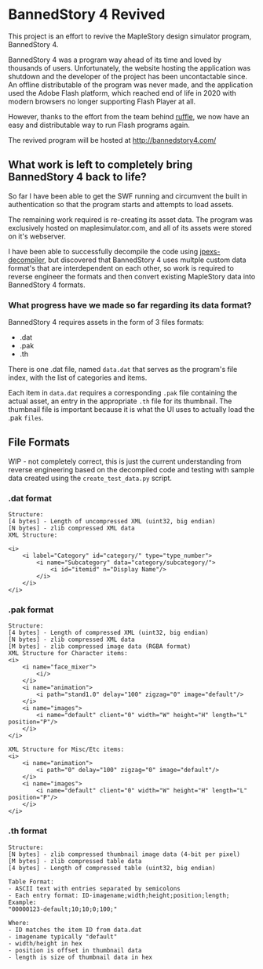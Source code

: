 # BannedStory 4 Revived
This project is an effort to revive the MapleStory design simulator program, BannedStory 4.

BannedStory 4 was a program way ahead of its time and loved by thousands of users. Unfortunately, the website hosting the application was shutdown and the developer of the project has been uncontactable since. An offline distributable of the program was never made, and the application used the Adobe Flash platform, which reached end of life in 2020 with modern browsers no longer supporting Flash Player at all.

However, thanks to the effort from the team behind [ruffle](https://github.com/ruffle-rs/ruffle/), we now have an easy and distributable way to run Flash programs again.

The revived program will be hosted at http://bannedstory4.com/

## What work is left to completely bring BannedStory 4 back to life?

So far I have been able to get the SWF running and circumvent the built in authentication so that the program starts and attempts to load assets.

The remaining work required is re-creating its asset data. The program was exclusively hosted on maplesimulator.com, and all of its assets were stored on it's webserver. 

I have been able to successfully decompile the code using [jpexs-decompiler](https://github.com/jindrapetrik/jpexs-decompiler), but discovered that BannedStory 4 uses multple custom data format's that are interdependent on each other, so work is required to reverse engineer the formats and then convert existing MapleStory data into BannedStory 4 formats.

### What progress have we made so far regarding its data format?
BannedStory 4 requires assets in the form of 3 files formats:
- .dat 
- .pak
- .th

There is one .dat file, named `data.dat` that serves as the program's file index, with the list of categories and items.

Each item in `data.dat` requires a corresponding `.pak` file containing the actual asset, an entry in the appropriate `.th` file for its thumbnail. The thumbnail file is important because it is what the UI uses to actually load the .pak `files`.

## File Formats
WIP - not completely correct, this is just the current understanding from reverse engineering based on the decompiled code and testing with sample data created using the `create_test_data.py` script.

### .dat format
```
Structure:
[4 bytes] - Length of uncompressed XML (uint32, big endian)
[N bytes] - zlib compressed XML data
XML Structure:

<i>
    <i label="Category" id="category/" type="type_number">
        <i name="Subcategory" data="category/subcategory/">
            <i id="itemid" n="Display Name"/>
        </i>
    </i>
</i>
```
### .pak format
```
Structure:
[4 bytes] - Length of compressed XML (uint32, big endian)
[N bytes] - zlib compressed XML data
[M bytes] - zlib compressed image data (RGBA format)
XML Structure for Character items:
<i>
    <i name="face_mixer">
        <i/>
    </i>
    <i name="animation">
        <i path="stand1.0" delay="100" zigzag="0" image="default"/>
    </i>
    <i name="images">
        <i name="default" client="0" width="W" height="H" length="L" position="P"/>
    </i>
</i>

XML Structure for Misc/Etc items:
<i>
    <i name="animation">
        <i path="0" delay="100" zigzag="0" image="default"/>
    </i>
    <i name="images">
        <i name="default" client="0" width="W" height="H" length="L" position="P"/>
    </i>
</i>
```

### .th format
```
Structure:
[N bytes] - zlib compressed thumbnail image data (4-bit per pixel)
[M bytes] - zlib compressed table data
[4 bytes] - Length of compressed table (uint32, big endian)

Table Format:
- ASCII text with entries separated by semicolons
- Each entry format: ID-imagename;width;height;position;length;
Example:
"00000123-default;10;10;0;100;"

Where:
- ID matches the item ID from data.dat
- imagename typically "default"
- width/height in hex
- position is offset in thumbnail data
- length is size of thumbnail data in hex
```